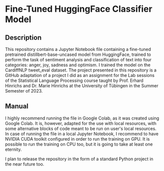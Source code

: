 # Fine-Tuned HuggingFace Classifier Model

## Description
This repository contains a Jupyter Notebook file containing a fine-tuned pretrained distillbert-base-uncased model from HuggingFace, trained to perform the task of sentiment analysis and classification of text into four categories: anger, joy, sadness and optimism. I trained the model on the CardiffNLP tweet_eval dataset. The project presented in this repository is a GitHub adaptation of a project I did as an assignment for the Lab sessions of the Statistical Language Processing course taught by Prof. Erhard Hinrichs and Dr. Marie Hinrichs at the University of Tübingen in the Summer Semester of 2023.

## Manual
I highly recommend running the file in Google Colab, as it was created using Google Colab. It is, however, adapted for the use with local resources, with some alternative blocks of code meant to be run on user's local resources. In case of running the file in a local Jupyter Notebook, I recommend to have NVIDIA CUDA toolkit configured in order to run the training on GPU. It is possible to run the training on CPU too, but it is going to take at least one eternity.

I plan to release the repository in the form of a standard Python project in the near future too.
